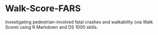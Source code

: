 # Walk-Score-FARS
Investigating pedestrian-involved fatal crashes and walkability (via Walk Score) using R Markdown and DS 1000 skills.
